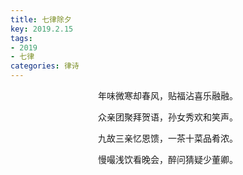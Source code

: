 ```yaml
---
title: 七律除夕
key: 2019.2.15
tags: 
- 2019
- 七律
categories: 律诗
---
```


<p align="center">年味微寒却春风，贴福沾喜乐融融。
</p>
<p align="center">众亲团聚拜贺语，孙女秀欢和笑声。
</p>
<p align="center">九故三亲忆恩馈，一茶十菜品肴浓。
</p>
<p align="center">慢嘬浅饮看晚会，醉问猜疑少董卿。
</p>
